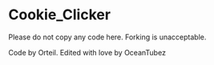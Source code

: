 # Cookie_Clicker

Please do not copy any code here.
Forking is unacceptable.

Code by Orteil.
Edited with love by OceanTubez
